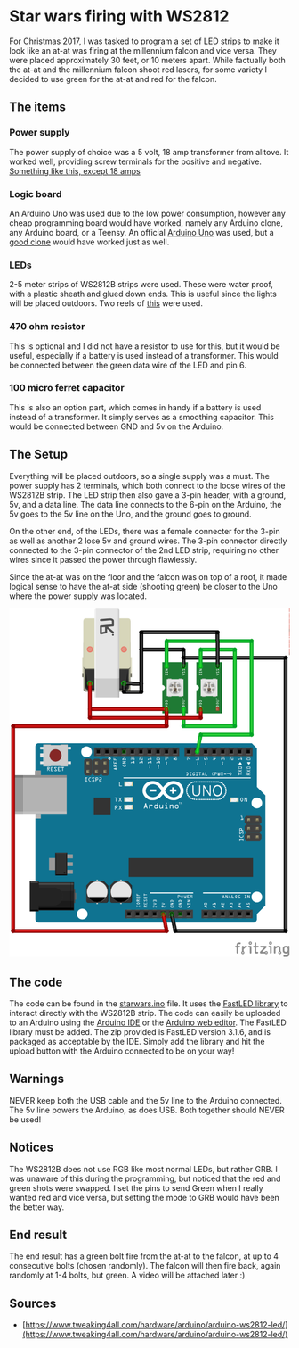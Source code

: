 # Star wars firing with WS2812

For Christmas 2017, I was tasked to program a set of LED strips to make it look like an at-at was firing at the millennium falcon and vice versa. They were placed approximately 30 feet, or 10 meters apart. While factually both the at-at and the millennium falcon shoot red lasers, for some variety I decided to use green for the at-at and red for the falcon.

## The items

### Power supply

The power supply of choice was a 5 volt, 18 amp transformer from alitove. It worked well, providing screw terminals for the positive and negative. [Something like this, except 18 amps](https://www.amazon.com/ALITOVE-Adapter-Converter-Charger-5-5x2-1mm/dp/B01M0KLECZ/ref=cm_cr_arp_d_product_top?ie=UTF8)

### Logic board

An Arduino Uno was used due to the low power consumption, however any cheap programming board would have worked, namely any Arduino clone, any Arduino board, or a Teensy. An official [Arduino Uno](https://www.amazon.com/Arduino-Uno-R3-Microcontroller-A000066/dp/B008GRTSV6/ref=sr_1_4?ie=UTF8&qid=1512700508&sr=8-4) was used, but a [good clone](https://www.amazon.com/Elegoo-Board-ATmega328P-ATMEGA16U2-Arduino/dp/B01EWOE0UU/ref=sr_1_3?ie=UTF8&qid=1512700508&sr=8-3&keywords=arduino+uno) would have worked just as well.

### LEDs

2-5 meter strips of WS2812B strips were used. These were water proof, with a plastic sheath and glued down ends. This is useful since the lights will be placed outdoors. Two reels of [this](https://www.amazon.com/dp/B018X04ES2/ref=psdc_11974311_t1_B00ZHB9M6A) were used.

### 470 ohm resistor

This is optional and I did not have a resistor to use for this, but it would be useful, especially if a battery is used instead of a transformer. This would be connected between the green data wire of the LED and pin 6.

### 100 micro ferret capacitor

This is also an option part, which comes in handy if a battery is used instead of a transformer. It simply serves as a smoothing capacitor. This would be connected between GND and 5v on the Arduino.

## The Setup

Everything will be placed outdoors, so a single supply was a must. The power supply has 2 terminals, which both connect to the loose wires of the WS2812B strip. The LED strip then also gave a 3-pin header, with a ground, 5v, and a data line. The data line connects to the 6-pin on the Arduino, the 5v goes to the 5v line on the Uno, and the ground goes to ground.

On the other end, of the LEDs, there was a female connecter for the 3-pin as well as another 2 lose 5v and ground wires. The 3-pin connector directly connected to the 3-pin connector of the 2nd LED strip, requiring no other wires since it passed the power through flawlessly.

Since the at-at was on the floor and the falcon was on top of a roof, it made logical sense to have the at-at side (shooting green) be closer to the Uno where the power supply was located.

![Wiring Diagram](/wiringDiagram.png?raw=true)

## The code

The code can be found in the [starwars.ino](/starwars.ino) file. It uses the [FastLED library](http://fastled.io/) to interact directly with the WS2812B strip. The code can easily be uploaded to an Arduino using the [Arduino IDE](https://www.arduino.cc/en/Main/Software) or the [Arduino web editor](https://create.arduino.cc/editor). The FastLED library must be added. The zip provided is FastLED version 3.1.6, and is packaged as acceptable by the IDE. Simply add the library and hit the upload button with the Arduino connected to be on your way!

## Warnings

NEVER keep both the USB cable and the 5v line to the Arduino connected. The 5v line powers the Arduino, as does USB. Both together should NEVER be used!

## Notices

The WS2812B does not use RGB like most normal LEDs, but rather GRB. I was unaware of this during the programming, but noticed that the red and green shots were swapped. I set the pins to send Green when I really wanted red and vice versa, but setting the mode to GRB would have been the better way. 

## End result

The end result has a green bolt fire from the at-at to the falcon, at up to 4 consecutive bolts (chosen randomly). The falcon will then fire back, again randomly at 1-4 bolts, but green. A video will be attached later :)

## Sources

- [https://www.tweaking4all.com/hardware/arduino/arduino-ws2812-led/](https://www.tweaking4all.com/hardware/arduino/arduino-ws2812-led/)
